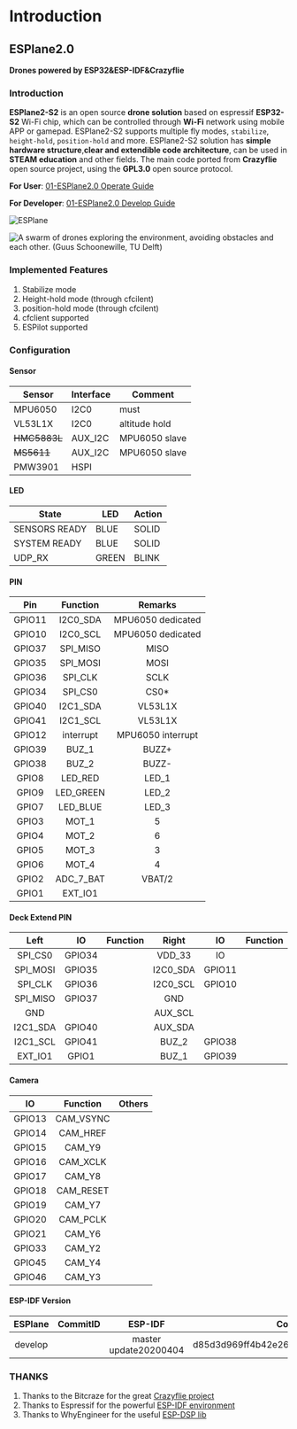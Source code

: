 # Introduction

## ESPlane2.0

**Drones powered by ESP32&ESP-IDF&Crazyflie**

### Introduction

**ESPlane2-S2** is an open source **drone solution** based on espressif **ESP32-S2** Wi-Fi chip, which can be controlled through **Wi-Fi** network using mobile APP or gamepad. ESPlane2-S2 supports multiple fly modes, `stabilize`, `height-hold`, `position-hold` and more. ESPlane2-S2 solution has **simple hardware structure**,**clear and extendible code architecture**, can be used in **STEAM education** and other fields. The main code ported from **Crazyflie** open source project, using the **GPL3.0** open source protocol.

**For User**: [01-ESPlane2.0 Operate Guide](https://qljz1993.gitbook.io/esplane/v/english/operater-guide/00esplane-shang-wei-ji-an-zhuang-zhi-yin)

**For Developer**: [01-ESPlane2.0 Develop Guide](https://qljz1993.gitbook.io/esplane/v/english/developer-guide/00esplane-kai-fa-zhi-yin)

![ESPlane](https://img-blog.csdnimg.cn/20191030202043361.jpg?x-oss-process=image/watermark,type_ZmFuZ3poZW5naGVpdGk,shadow_10,text_aHR0cHM6Ly9ibG9nLmNzZG4ubmV0L3FxXzIwNTE1NDYx,size_16,color_FFFFFF,t_70)

![A swarm of drones exploring the environment, avoiding obstacles and each other. \(Guus Schoonewille, TU Delft\)](https://img-blog.csdnimg.cn/20191030202634944.jpg?x-oss-process=image/watermark,type_ZmFuZ3poZW5naGVpdGk,shadow_10,text_aHR0cHM6Ly9ibG9nLmNzZG4ubmV0L3FxXzIwNTE1NDYx,size_16,color_FFFFFF,t_70)

### Implemented Features

1. Stabilize mode
2. Height-hold mode (through cfcilent)
3. position-hold mode (through cfcilent)
4. cfclient supported
5. ESPilot supported

### Configuration

#### Sensor

| Sensor  | Interface | Comment |
|--|--|--|
| MPU6050 | I2C0 | must |
| VL53L1X | I2C0 | altitude hold  |
| ~~HMC5883L~~  | AUX_I2C | MPU6050 slave |
| ~~MS5611~~  | AUX_I2C | MPU6050 slave |
|PMW3901|	HSPI | | 

#### LED

| State | LED | Action |
|--|--|--|
|SENSORS READY|BLUE|SOLID|
|SYSTEM READY|BLUE|SOLID|
|UDP_RX|GREEN|BLINK|


#### PIN

| Pin | Function | Remarks |
| :---: | :---: | :---: |
| GPIO11 | I2C0_SDA | MPU6050 dedicated|
| GPIO10 | I2C0_SCL | MPU6050 dedicated|
| GPIO37 | SPI_MISO | MISO |
| GPIO35 | SPI_MOSI |MOSI |
| GPIO36 | SPI_CLK|SCLK|
| GPIO34 | SPI_CS0|CS0* |
| GPIO40 | I2C1_SDA|VL53L1X|
| GPIO41 | I2C1_SCL |VL53L1X|
| GPIO12 | interrupt | MPU6050 interrupt |
| GPIO39 |  BUZ_1|BUZZ+ |
| GPIO38 |BUZ_2| BUZZ- | 
| GPIO8 | LED\_RED | LED\_1 |
| GPIO9 | LED\_GREEN | LED\_2 |
| GPIO7 | LED\_BLUE | LED\_3 |
| GPIO3 | MOT\_1 |5  |
| GPIO4 | MOT\_2 |6  |
| GPIO5 | MOT\_3 |3  |
| GPIO6 | MOT\_4 |4  |
| GPIO2 | ADC\_7\_BAT | VBAT/2 |
| GPIO1 |EXT_IO1  |  |

#### Deck Extend PIN

| Left | IO |Function | Right | IO |Function|
| :---: | :---: | :---: | :---: | :---: | :---:|
|SPI_CS0  | GPIO34 | | VDD_33 | IO ||
|SPI_MOSI |GPIO35 | |I2C0_SDA |GPIO11| |
| SPI_CLK| GPIO36| | I2C0_SCL|GPIO10 | |
| SPI_MISO|GPIO37 | | GND| | |
| GND| | | AUX_SCL| | |
| I2C1_SDA| GPIO40| | AUX_SDA| | |
| I2C1_SCL|GPIO41 | | BUZ_2|GPIO38 | |
| EXT_IO1| GPIO1| | BUZ_1|GPIO39 | |

#### Camera

| IO | Function | Others |
| :---: | :---: | :---: |
|GPIO13  |  CAM_VSYNC|  |
|GPIO14  |  CAM_HREF|  |
|GPIO15  |  CAM_Y9|  |
|GPIO16  |  CAM_XCLK|  |
|GPIO17  |CAM_Y8  |  |
|GPIO18  |CAM_RESET  |  
|GPIO19  |CAM_Y7  |  |
|GPIO20  |  CAM_PCLK|  |
|GPIO21  |  CAM_Y6|  ||
|GPIO33  |CAM_Y2  |  ||
|GPIO45 |  CAM_Y4| 
|GPIO46  |CAM_Y3  | 

####  ESP-IDF Version

|ESPlane|CommitID| ESP-IDF|CommitID|
| :---: | :---: | :---: | :---: |
|develop||master update20200404|d85d3d969ff4b42e2616fd40973d637ff337fae6|


### THANKS

1. Thanks to the Bitcraze for the great [Crazyflie project](https://www.bitcraze.io/%20)
2. Thanks to Espressif for the powerful [ESP-IDF environment](https://docs.espressif.com/projects/esp-idf/en/latest/esp32s2/get-started/index.html)
3. Thanks to WhyEngineer for the useful [ESP-DSP lib](https://github.com/whyengineer/esp32-lin/tree/master/components/dsp_lib)

